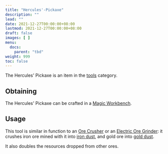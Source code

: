 ```yaml
---
title: "Hercules'-Pickaxe"
description: ""
lead: ""
date: 2021-12-27T00:00:00+08:00
lastmod: 2021-12-27T00:00:00+08:00
draft: false
images: [ ]
menu:
  docs:
    parent: "tbd"
weight: 999
toc: false
---
```


The Hercules' Pickaxe is an item in the [tools](/docs/slimefun/tools) category.

## Obtaining

The Hercules' Pickaxe can be crafted in a [Magic Workbench](/docs/slimefun/magic-workbench).

## Usage

This tool is similar in function to an [Ore Crusher](/docs/slimefun/ore-crusher) or an [Electric Ore Grinder](/docs/slimefun/electric-ore-grinder): it crushes iron ore mined with it into [iron dust](/docs/slimefun/iron-dust), and gold ore into [gold dust](/docs/slimefun/gold-dust).

It also doubles the resources dropped from other ores.
